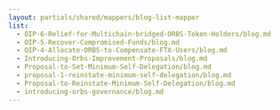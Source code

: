 ```yaml
---
layout: partials/shared/mappers/blog-list-mapper
list:
  - OIP-6-Relief-for-Multichain-bridged-ORBS-Token-Holders/blog.md
  - OIP-5-Recover-Compromised-Funds/blog.md
  - OIP-4-Allocate-ORBS-to-Compensate-FTX-Users/blog.md
  - Introducing-Orbs-Improvement-Proposals/blog.md
  - Proposal-to-Set-Minimum-Self-Delegation/blog.md
  - proposal-1-reinstate-minimum-self-delegation/blog.md
  - Proposal-to-Reinstate-Minimum-Self-Delegation/blog.md
  - introducing-orbs-governance/blog.md
---
```

